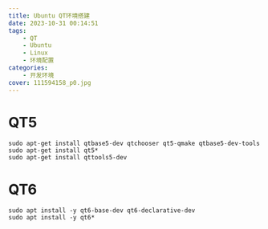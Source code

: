 ```yaml
---
title: Ubuntu QT环境搭建
date: 2023-10-31 00:14:51
tags:
	- QT
    - Ubuntu
    - Linux
	- 环境配置
categories:
    - 开发环境
cover: 111594158_p0.jpg
---
```


# QT5

```shell
sudo apt-get install qtbase5-dev qtchooser qt5-qmake qtbase5-dev-tools
sudo apt-get install qt5*
sudo apt-get install qttools5-dev
```

# QT6

```shell
sudo apt install -y qt6-base-dev qt6-declarative-dev
sudo apt install -y qt6*
```
